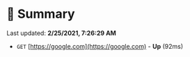 # 📖 Summary
Last updated: **2/25/2021, 7:26:29 AM**

- `GET` [https://google.com](https://google.com) - **Up** (92ms)
